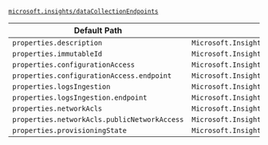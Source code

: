 [`microsoft.insights/dataCollectionEndpoints`](https://docs.microsoft.com/en-us/azure/templates/microsoft.insights/datacollectionendpoints)

| Default Path | Alias |
|---|---|
| `properties.description` | `Microsoft.Insights/dataCollectionEndpoints/description` |
| `properties.immutableId` | `Microsoft.Insights/dataCollectionEndpoints/immutableId` |
| `properties.configurationAccess` | `Microsoft.Insights/dataCollectionEndpoints/configurationAccess` |
| `properties.configurationAccess.endpoint` | `Microsoft.Insights/dataCollectionEndpoints/configurationAccess.endpoint` |
| `properties.logsIngestion` | `Microsoft.Insights/dataCollectionEndpoints/logsIngestion` |
| `properties.logsIngestion.endpoint` | `Microsoft.Insights/dataCollectionEndpoints/logsIngestion.endpoint` |
| `properties.networkAcls` | `Microsoft.Insights/dataCollectionEndpoints/networkAcls` |
| `properties.networkAcls.publicNetworkAccess` | `Microsoft.Insights/dataCollectionEndpoints/networkAcls.publicNetworkAccess` |
| `properties.provisioningState` | `Microsoft.Insights/dataCollectionEndpoints/provisioningState` |

